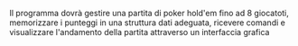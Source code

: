 Il programma dovrà gestire una partita di poker hold'em fino ad 8 giocatoti, memorizzare i punteggi in una struttura dati adeguata, ricevere comandi e visualizzare l'andamento della partita attraverso un interfaccia grafica